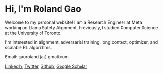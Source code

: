 # Hi, I'm Roland Gao

Welcome to my personal website! I am a Research Engineer at Meta working on Llama Safety Alignment. Previously, I studied Computer Science at the University of Toronto.

I'm interested in alignment, adversarial training, long context, optimizer, and scalable RL algorithms.

Email: gaoroland [at] gmail.com

[LinkedIn](https://www.linkedin.com/in/roland-gao/), [Twitter](https://x.com/Roland65821498), [Github](https://github.com/RolandGao), [Google Scholar](https://scholar.google.ca/citations?user=gZWmCKYAAAAJ&hl=en)